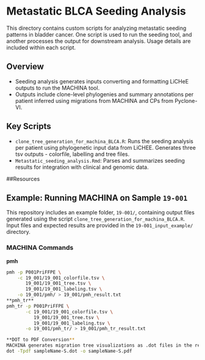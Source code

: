 # Metastatic BLCA Seeding Analysis

This directory contains custom scripts for analyzing metastatic seeding patterns in bladder cancer. One script is used to run the seeding tool, and another processes the output for downstream analysis. Usage details are included within each script.

## Overview
- Seeding analysis generates inputs converting and formatting LiCHeE outputs to run the MACHINA tool. 
- Outputs include clone-level phylogenies and summary annotations per patient inferred using migrations from MACHINA and CPs from Pyclone-VI.

## Key Scripts
- `clone_tree_generation_for_machina_BLCA.R`: Runs the seeding analysis per patient using phylogenetic input data from LiCHEE. Generates three tsv outputs - colorfile, labelling and tree files. 
- `Metastatic_seeding_analysis.Rmd`: Parses and summarizes seeding results for integration with clinical and genomic data.

##Resources
## Example: Running MACHINA on Sample `19-001`
This repository includes an example folder, `19-001/`, containing output files generated using the script `clone_tree_generation_for_machina_BLCA.R`.
Input files and expected results are provided in the `19-001_input_example/` directory.

### MACHINA Commands

**pmh**
```bash
pmh -p P001PriFFPE \
    -c 19_001/19_001_colorfile.tsv \
       19_001/19_001_tree.tsv \
       19_001/19_001_labeling.tsv \
    -o 19_001/pmh/ > 19_001/pmh_result.txt
**pmh_tr**
pmh_tr -p P001PriFFPE \
       -c 19_001/19_001_colorfile.tsv \
          19_001/19_001_tree.tsv \
          19_001/19_001_labeling.tsv \
       -o 19_001/pmh_tr/ > 19_001/pmh_tr_result.txt

**DOT to PDF Conversion**
MACHINA generates migration tree visualizations as .dot files in the results/ directory. To convert these files into PDF format for easier viewing and sharing, use the following command:
dot -Tpdf sampleName-S.dot -o sampleName-S.pdf



